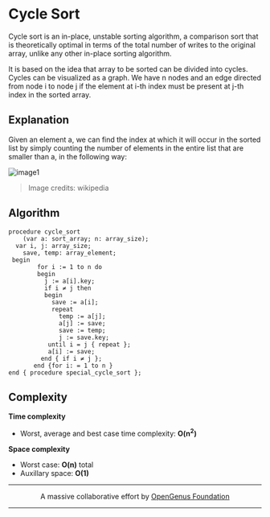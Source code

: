 # Cycle Sort
Cycle sort is an in-place, unstable sorting algorithm, a comparison sort that is theoretically optimal in terms of the total number of writes to the original array, unlike any other in-place sorting algorithm. 

It is based on the idea that array to be sorted can be divided into cycles. Cycles can be visualized as a graph. We have n nodes and an edge directed from node i to node j if the element at i-th index must be present at j-th index in the sorted array.

## Explanation
Given an element a, we can find the index at which it will occur in the sorted list by simply counting the number of elements in the entire list that are smaller than a, in the following way:

![image1](https://upload.wikimedia.org/wikipedia/commons/thumb/1/10/Cyclesort-cycle.svg/523px-Cyclesort-cycle.svg.png)

> Image credits: wikipedia

## Algorithm

```
procedure cycle_sort 
    (var a: sort_array; n: array_size);  
  var i, j: array_size; 
    save, temp: array_element; 
 begin 
        for i := 1 to n do 
        begin 
          j := a[i].key; 
          if i ≠ j then 
          begin 
            save := a[i]; 
            repeat 
              temp := a[j]; 
              a[j] := save; 
              save := temp; 
              j := save.key; 
           until i = j { repeat }; 
           a[i] := save; 
         end { if i ≠ j }; 
       end {for i: = 1 to n } 
end { procedure special_cycle_sort }; 

```

## Complexity
**Time complexity**
- Worst, average and best case time complexity: **O(n<sup>2</sup>)**


**Space complexity**
- Worst case: **O(n)** total
- Auxillary space: **O(1)**

---
<p align="center">
	A massive collaborative effort by <a href="https://github.com/OpenGenus/cosmos">OpenGenus Foundation</a> 
</p>

---